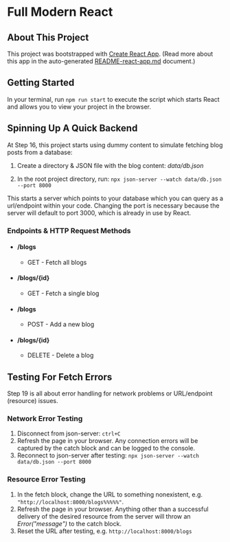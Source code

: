 # Full Modern React

## About This Project

This project was bootstrapped with [Create React App](https://github.com/facebook/create-react-app). (Read more about this app in the auto-generated [README-react-app.md](README-react-app.md) document.)

## Getting Started

In your terminal, run `npm run start` to execute the script which starts React and allows you to view your project in the browser.

## Spinning Up A Quick Backend

At Step 16, this project starts using dummy content to simulate fetching blog posts from a database:

1. Create a directory & JSON file with the blog content: _data/db.json_

2. In the root project directory, run: `npx json-server --watch data/db.json --port 8000`

This starts a server which points to your database which you can query as a url/endpoint within your code. Changing the port is necessary because the server will default to port 3000, which is already in use by React.

### Endpoints & HTTP Request Methods

-   #### /blogs
    -   GET - Fetch all blogs
-   #### /blogs/{id}
    -   GET - Fetch a single blog
-   #### /blogs
    -   POST - Add a new blog
-   #### /blogs/{id}
    -   DELETE - Delete a blog

## Testing For Fetch Errors

Step 19 is all about error handling for network problems or URL/endpoint (resource) issues.

### Network Error Testing

1. Disconnect from json-server: `ctrl+C`
2. Refresh the page in your browser. Any connection errors will be captured by the catch block and can be logged to the console.
3. Reconnect to json-server after testing: `npx json-server --watch data/db.json --port 8000`

### Resource Error Testing

1. In the fetch block, change the URL to something nonexistent, e.g. `"http://localhost:8000/blogs%%%%%"`.
2. Refresh the page in your browser. Anything other than a successful delivery of the desired resource from the server will throw an _Error("message")_ to the catch block.
3. Reset the URL after testing, e.g. `http://localhost:8000/blogs`

